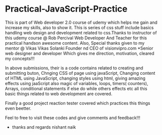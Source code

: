 # Practical-JavaScript-Practice

This is part of Web developer 2.0 course of udemy which helps me gain and increase my skills, also to show it. This is series of css stuff include basics handling web design and development related to css.Thanks to instructor of this udemy course @ Rob Percival Web Developer And Teacher for this practical handson awesome content. Also, Special thanks given to my mentor @ Vikas Vikas Solanki Founder nd CEO of visionvipro.com *Senior web designer and developer Which gives me direction, motivation, cleared my concepts!!!

In above submissions, their is a code contains related to creating and submitting buton, Chnging CSS of page using javaScript, Changing content of HTML using JavaScript, changing styles using html, giving amazing effects using jaaScript also magic of variables, loops, timers( counters), Arrays, conditional statements if else do while others effects etc all this basic things related to web development are covered.

Finally a good project reaction tester covered which practices this things even beetter.

Feel to free to visit these codes and give comments and feedback!!!
- thanks and regards nishant naik
